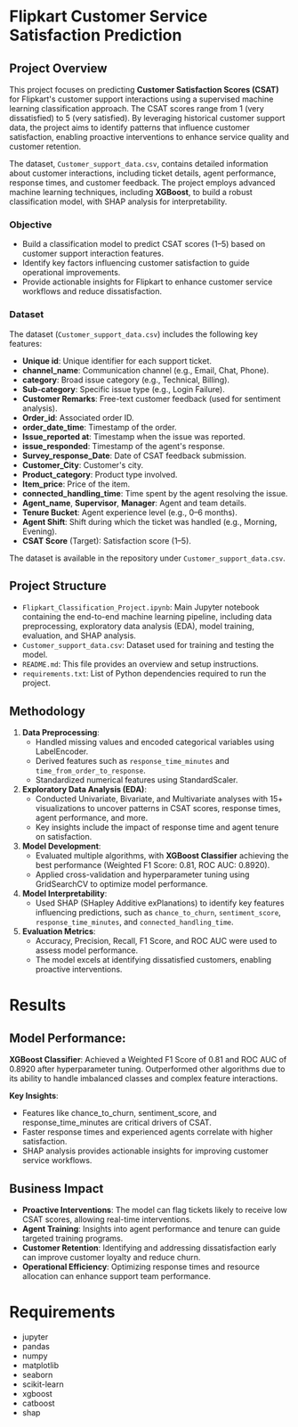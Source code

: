 # Flipkart Customer Service Satisfaction Prediction

## Project Overview
This project focuses on predicting **Customer Satisfaction Scores (CSAT)** for Flipkart's customer support interactions using a supervised machine learning classification approach. The CSAT scores range from 1 (very dissatisfied) to 5 (very satisfied). By leveraging historical customer support data, the project aims to identify patterns that influence customer satisfaction, enabling proactive interventions to enhance service quality and customer retention.

The dataset, `Customer_support_data.csv`, contains detailed information about customer interactions, including ticket details, agent performance, response times, and customer feedback. The project employs advanced machine learning techniques, including **XGBoost**, to build a robust classification model, with SHAP analysis for interpretability.

### Objective
- Build a classification model to predict CSAT scores (1–5) based on customer support interaction features.
- Identify key factors influencing customer satisfaction to guide operational improvements.
- Provide actionable insights for Flipkart to enhance customer service workflows and reduce dissatisfaction.

### Dataset
The dataset (`Customer_support_data.csv`) includes the following key features:
- **Unique id**: Unique identifier for each support ticket.
- **channel_name**: Communication channel (e.g., Email, Chat, Phone).
- **category**: Broad issue category (e.g., Technical, Billing).
- **Sub-category**: Specific issue type (e.g., Login Failure).
- **Customer Remarks**: Free-text customer feedback (used for sentiment analysis).
- **Order_id**: Associated order ID.
- **order_date_time**: Timestamp of the order.
- **Issue_reported at**: Timestamp when the issue was reported.
- **issue_responded**: Timestamp of the agent's response.
- **Survey_response_Date**: Date of CSAT feedback submission.
- **Customer_City**: Customer's city.
- **Product_category**: Product type involved.
- **Item_price**: Price of the item.
- **connected_handling_time**: Time spent by the agent resolving the issue.
- **Agent_name**, **Supervisor**, **Manager**: Agent and team details.
- **Tenure Bucket**: Agent experience level (e.g., 0–6 months).
- **Agent Shift**: Shift during which the ticket was handled (e.g., Morning, Evening).
- **CSAT Score** (Target): Satisfaction score (1–5).

The dataset is available in the repository under `Customer_support_data.csv`.

## Project Structure
- `Flipkart_Classification_Project.ipynb`: Main Jupyter notebook containing the end-to-end machine learning pipeline, including data preprocessing, exploratory data analysis (EDA), model training, evaluation, and SHAP analysis.
- `Customer_support_data.csv`: Dataset used for training and testing the model.
- `README.md`: This file provides an overview and setup instructions.
- `requirements.txt`: List of Python dependencies required to run the project.

## Methodology
1. **Data Preprocessing**:
   - Handled missing values and encoded categorical variables using LabelEncoder.
   - Derived features such as `response_time_minutes` and `time_from_order_to_response`.
   - Standardized numerical features using StandardScaler.
2. **Exploratory Data Analysis (EDA)**:
   - Conducted Univariate, Bivariate, and Multivariate analyses with 15+ visualizations to uncover patterns in CSAT scores, response times, agent performance, and more.
   - Key insights include the impact of response time and agent tenure on satisfaction.
3. **Model Development**:
   - Evaluated multiple algorithms, with **XGBoost Classifier** achieving the best performance (Weighted F1 Score: 0.81, ROC AUC: 0.8920).
   - Applied cross-validation and hyperparameter tuning using GridSearchCV to optimize model performance.
4. **Model Interpretability**:
   - Used SHAP (SHapley Additive exPlanations) to identify key features influencing predictions, such as `chance_to_churn`, `sentiment_score`, `response_time_minutes`, and `connected_handling_time`.
5. **Evaluation Metrics**:
   - Accuracy, Precision, Recall, F1 Score, and ROC AUC were used to assess model performance.
   - The model excels at identifying dissatisfied customers, enabling proactive interventions.

# Results
## Model Performance:
**XGBoost Classifier**: Achieved a Weighted F1 Score of 0.81 and ROC AUC of 0.8920 after hyperparameter tuning.
Outperformed other algorithms due to its ability to handle imbalanced classes and complex feature interactions.

**Key Insights**:
* Features like chance_to_churn, sentiment_score, and response_time_minutes are critical drivers of CSAT.
* Faster response times and experienced agents correlate with higher satisfaction.
* SHAP analysis provides actionable insights for improving customer service workflows.

## Business Impact
* **Proactive Interventions**: The model can flag tickets likely to receive low CSAT scores, allowing real-time interventions.
* **Agent Training**: Insights into agent performance and tenure can guide targeted training programs.
* **Customer Retention**: Identifying and addressing dissatisfaction early can improve customer loyalty and reduce churn.
* **Operational Efficiency**: Optimizing response times and resource allocation can enhance support team performance.

# Requirements
* jupyter
* pandas
* numpy
* matplotlib
* seaborn
* scikit-learn
* xgboost
* catboost
* shap
